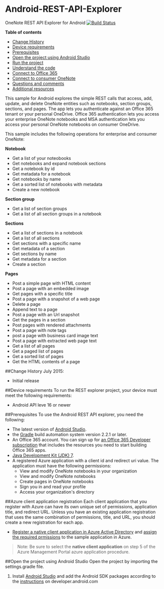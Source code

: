 # Android-REST-API-Explorer
OneNote REST API Explorer for Android
[![Build Status](https://travis-ci.org/OneNoteDev/Android-REST-API-Explorer.svg?branch=travis-integration)](https://travis-ci.org/OneNoteDev/Android-REST-API-Explorer)

**Table of contents**

* [Change History](#change-history)
* [Device requirements](#device-requirements)
* [Prerequisites](#prerequisites)
* [Open the project using Android Studio](#open-the-project-using-android-studio)
* [Run the project](#run-the-project)
* [Understand the code](#understand-the-code)
* [Connect to Office 365](#connect-to-office-365)
* [Connect to consumer OneNote](#connect-to-consumer-onenote)
* [Questions and comments](#questions-and-comments)
* [Additional resources](#additional-resources)

This sample for Android explores the simple REST calls that access, add, update, and delete OneNote entities such as notebooks, 
section groups, sections, and pages. The app lets you authenticate against an Office 365 tenant or your personal OneDrive. 
Office 365 authentication lets you access your enterprise OneNote notebooks and MSA authentication lets you access your personal OneNote
notebooks on consumer OneDrive.

This sample includes the following operations for enterprise and consumer OneNote:

**Notebook**

* Get a list of your noteobooks
* Get notebooks and expand notebook sections
* Get a notebook by id
* Get metadata for a notebook
* Get notebooks by name
* Get a sorted list of notebooks with metadata
* Create a new notebook

**Section group**

* Get a list of section groups
* Get a list of all section groups in a notebook
  
**Sections**

* Get a list of sections in a notebook
* Get a list of all sections
* Get sections with a specific name
* Get metadata of a section
* Get sections by name
* Get metadata for a section
* Create a section

**Pages**

* Post a simple page with HTML content
* Post a page with an embedded image
* Get pages with a specific title
* Post a page with a snapshot of a web page
* Delete a page
* Append text to a page
* Post a page with an Url snapshot
* Get the pages in a section
* Post pages with rendered attachments
* Post a page with note tags
* post a page with business card image text
* Post a page with extracted web page text
* Get a list of all pages
* Get a paged list of pages
* Get a sorted list of pages
* Get the HTML contents of a page
 
##Change History
July 2015:
* Initial release
 
##Device requirements
To run the REST explorer project, your device must meet the following requirements:
* Android API leve 16 or newer

##Prerequisites
To use the Android REST API explorer, you need the following:
* The latest version of [Android Studio](http://developer.android.com/sdk/index.html).
* the [Gradle](http://www.gradle.org) build automation system version 2.2.1 or later.
* An Office 365 account. You can sign up for [an Office 365 Developer subscription](https://portal.office.com/Signup/Signup.aspx?OfferId=C69E7747-2566-4897-8CBA-B998ED3BAB88&DL=DEVELOPERPACK&ali=1#0) that includes the resources you need to start building Office 365 apps.
* [Java Development Kit (JDK) 7](http://www.oracle.com/technetwork/java/javase/downloads/jdk7-downloads-1880260.html).
* A registered Azure application with a client id and redirect uri value. The application must have the following permissions:
    * View and modify OneNote notebooks in your organization
    * View and modify OneNote notebooks
    * Create pages in OneNote notebooks
    * Sign you in and read your profile
    * Access your organization's directory
    
##Azure client application registration
Each client application that you register with Azure can have its own unique set of permissions, application title, and redirect URL. Unless you have an existing application registration that uses the same combination of permissions, title, and URL, you should create a new registration for each app.

* [Register a native client application in Azure Active Directory](https://msdn.microsoft.com/library/azure/dn132599.aspx#) and [assign the required prmissions](https://github.com/OfficeDev/O365-Android-Snippets/wiki/Grant-permission-for-the-snippet-application-in-Azure) to the sample application in Azure.

> Note: Be sure to select the **native client application** on step 5 of the Azure Management Portal azure application procedure. 

##Open the project using Android Studio
Open the project by importing the settings.gradle file.

1. Install [Android Studio](http://developer.android.com/tools/studio/index.html#install-updates) and add the Android SDK packages according to the [instructions](http://developer.android.com/sdk/installing/adding-packages.html) on developer.android.com



